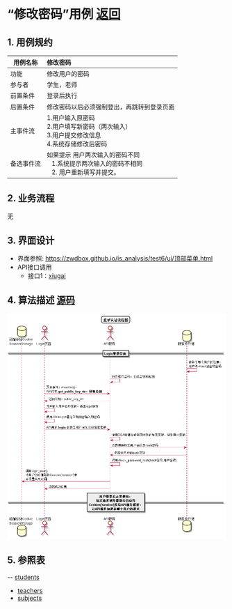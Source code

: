 # “修改密码”用例 [返回](../README.md)
## 1. 用例规约

|用例名称|修改密码|
|-------|:-------------|
|功能|修改用户的密码|
|参与者|学生，老师|
|前置条件|登录后执行|
|后置条件|修改密码以后必须强制登出，再跳转到登录页面|
|主事件流| 1.用户输入原密码<br/>2.用户填写新密码（两次输入） <br/> 3.用户提交修改信息 <br/>4.系统存储修改后密码|
|备选事件流|   如果提示 用户两次输入的密码不同 <br/>&nbsp;&nbsp; 1.系统提示两次输入的密码不相同  <br/>&nbsp;&nbsp; 2. 用户重新填写并提交。 |

## 2. 业务流程
无

## 3. 界面设计
- 界面参照: https://zwdbox.github.io/is_analysis/test6/ui/顶部菜单.html
- API接口调用
    - 接口1：[xiugai](../接口/xgm.md) 


## 4. 算法描述 [源码](../xiugai.puml)
![登陆认证流程图](../xiugai.png)
    
## 5. 参照表
-- [students](../Database.md)
 - [teachers](../Database.md)
 - [subjects](../Database.md)